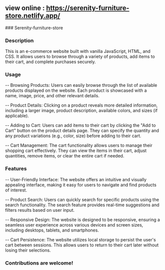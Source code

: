 ## view online : https://serenity-furniture-store.netlify.app/
##﻿# Serenity-furniture-store

### Description
This is an e-commerce website built with vanilla JavaScript, HTML, and CSS. It allows users to browse through a variety of products, add items to their cart, and complete purchases securely.


### Usage

-- Browsing Products: Users can easily browse through the list of available products displayed on the website. Each product is showcased with a name, image, price, and other relevant details.

-- Product Details: Clicking on a product reveals more detailed information, including a larger image, product description, available colors, and sizes (if applicable).

-- Adding to Cart: Users can add items to their cart by clicking the "Add to Cart" button on the product details page. They can specify the quantity and any product variations (e.g., color, size) before adding to their cart.

-- Cart Management: The cart functionality allows users to manage their shopping cart effectively. They can view the items in their cart, adjust quantities, remove items, or clear the entire cart if needed.

### Features
-- User-Friendly Interface: The website offers an intuitive and visually appealing interface, making it easy for users to navigate and find products of interest.

-- Product Search: Users can quickly search for specific products using the search functionality. The search feature provides real-time suggestions and filters results based on user input.

-- Responsive Design: The website is designed to be responsive, ensuring a seamless user experience across various devices and screen sizes, including desktops, tablets, and smartphones.

-- Cart Persistence: The website utilizes local storage to persist the user's cart between sessions. This allows users to return to their cart later without losing their selections.

### Contributions are welcome! 
